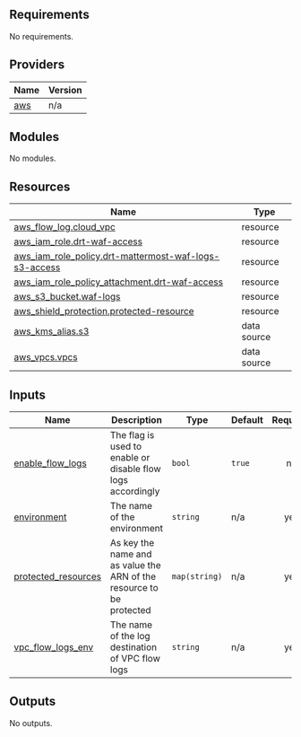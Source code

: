 ## Requirements

No requirements.

## Providers

| Name | Version |
|------|---------|
| <a name="provider_aws"></a> [aws](#provider\_aws) | n/a |

## Modules

No modules.

## Resources

| Name | Type |
|------|------|
| [aws_flow_log.cloud_vpc](https://registry.terraform.io/providers/hashicorp/aws/latest/docs/resources/flow_log) | resource |
| [aws_iam_role.drt-waf-access](https://registry.terraform.io/providers/hashicorp/aws/latest/docs/resources/iam_role) | resource |
| [aws_iam_role_policy.drt-mattermost-waf-logs-s3-access](https://registry.terraform.io/providers/hashicorp/aws/latest/docs/resources/iam_role_policy) | resource |
| [aws_iam_role_policy_attachment.drt-waf-access](https://registry.terraform.io/providers/hashicorp/aws/latest/docs/resources/iam_role_policy_attachment) | resource |
| [aws_s3_bucket.waf-logs](https://registry.terraform.io/providers/hashicorp/aws/latest/docs/resources/s3_bucket) | resource |
| [aws_shield_protection.protected-resource](https://registry.terraform.io/providers/hashicorp/aws/latest/docs/resources/shield_protection) | resource |
| [aws_kms_alias.s3](https://registry.terraform.io/providers/hashicorp/aws/latest/docs/data-sources/kms_alias) | data source |
| [aws_vpcs.vpcs](https://registry.terraform.io/providers/hashicorp/aws/latest/docs/data-sources/vpcs) | data source |

## Inputs

| Name | Description | Type | Default | Required |
|------|-------------|------|---------|:--------:|
| <a name="input_enable_flow_logs"></a> [enable\_flow\_logs](#input\_enable\_flow\_logs) | The flag is used to enable or disable flow logs accordingly | `bool` | `true` | no |
| <a name="input_environment"></a> [environment](#input\_environment) | The name of the environment | `string` | n/a | yes |
| <a name="input_protected_resources"></a> [protected\_resources](#input\_protected\_resources) | As key the name and as value the ARN of the resource to be protected | `map(string)` | n/a | yes |
| <a name="input_vpc_flow_logs_env"></a> [vpc\_flow\_logs\_env](#input\_vpc\_flow\_logs\_env) | The name of the log destination of VPC flow logs | `string` | n/a | yes |

## Outputs

No outputs.

